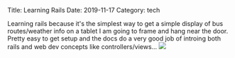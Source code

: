 Title: Learning Rails 
Date: 2019-11-17
Category: tech

Learning rails because it's the simplest way to get a simple display of bus routes/weather info on a tablet I am going to frame and hang near the door. Pretty easy to get setup and the docs do a very good job of introing both rails and web dev concepts like controllers/views...
![]({photo}screenshots/rails_intro.png)
